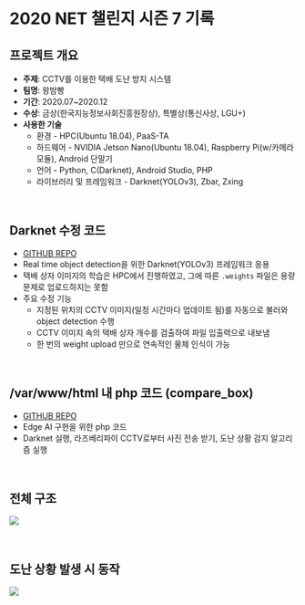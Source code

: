 # 2020 NET 챌린지 시즌 7 기록

## 프로젝트 개요
- __주제__: CCTV를 이용한 택배 도난 방지 시스템
- __팀명__: 왕밤빵
- __기간__: 2020.07~2020.12
- __수상__: 금상(한국지능정보사회진흥원장상), 특별상(통신사상, LGU+)
- **사용한 기술**
  - 환경 - HPC(Ubuntu 18.04), PaaS-TA
  - 하드웨어 - NVIDIA Jetson Nano(Ubuntu 18.04), Raspberry Pi(w/카메라모듈), Android 단말기
  - 언어 - Python, C(Darknet), Android Studio, PHP
  - 라이브러리 및 프레임워크 - Darknet(YOLOv3), Zbar, Zxing

<br>

## Darknet 수정 코드
- [GITHUB REPO](https://github.com/seungri0826/wbb_Darknet)
- Real time object detection을 위한 Darknet(YOLOv3) 프레임워크 응용
- 택배 상자 이미지의 학습은 HPC에서 진행하였고, 그에 따른 `.weights` 파일은 용량 문제로 업로드하지는 못함
- 주요 수정 기능
  - 지정된 위치의 CCTV 이미지(일정 시간마다 업데이트 됨)를 자동으로 불러와 object detection 수행
  - CCTV 이미지 속의 택배 상자 개수를 검출하여 파일 입출력으로 내보냄
  - 한 번의 weight upload 만으로 연속적인 물체 인식이 가능

<br>

## /var/www/html 내 php 코드 (compare_box)
- [GITHUB REPO](https://github.com/seungri0826/wbb_PHP)
- Edge AI 구현을 위한 php 코드
- Darknet 실행, 라즈베리파이 CCTV로부터 사진 전송 받기, 도난 상황 감지 알고리즘 실행

<br>

## 전체 구조
![](https://s3.us-west-2.amazonaws.com/secure.notion-static.com/01cb4a71-9e37-46df-b4d5-bf421b42da1a/Untitled.png?X-Amz-Algorithm=AWS4-HMAC-SHA256&X-Amz-Content-Sha256=UNSIGNED-PAYLOAD&X-Amz-Credential=AKIAT73L2G45EIPT3X45%2F20220317%2Fus-west-2%2Fs3%2Faws4_request&X-Amz-Date=20220317T054909Z&X-Amz-Expires=86400&X-Amz-Signature=294c0df65d361776c42432c94ea50526b3b8a0580f4d976be0a91d73925a9026&X-Amz-SignedHeaders=host&response-content-disposition=filename%20%3D%22Untitled.png%22&x-id=GetObject)

<br>

## 도난 상황 발생 시 동작
![](https://s3.us-west-2.amazonaws.com/secure.notion-static.com/9b0abeba-b6aa-4e83-9114-4df1d76502cd/Untitled.png?X-Amz-Algorithm=AWS4-HMAC-SHA256&X-Amz-Content-Sha256=UNSIGNED-PAYLOAD&X-Amz-Credential=AKIAT73L2G45EIPT3X45%2F20220317%2Fus-west-2%2Fs3%2Faws4_request&X-Amz-Date=20220317T063852Z&X-Amz-Expires=86400&X-Amz-Signature=eda00363ba4fb79cfeaa765aae2b4fd0823075627bdc166ff7f6a5f4c58908e2&X-Amz-SignedHeaders=host&response-content-disposition=filename%20%3D%22Untitled.png%22&x-id=GetObject)
